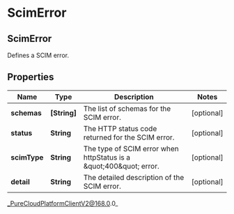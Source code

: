 # ScimError

## ScimError
Defines a SCIM error.

## Properties

|Name | Type | Description | Notes|
|------------ | ------------- | ------------- | -------------|
| **schemas** | **[String]** | The list of schemas for the SCIM error. | [optional] |
| **status** | **String** | The HTTP status code returned for the SCIM error. | [optional] |
| **scimType** | **String** | The type of SCIM error when httpStatus is a \&quot;400\&quot; error. | [optional] |
| **detail** | **String** | The detailed description of the SCIM error. | [optional] |



_PureCloudPlatformClientV2@168.0.0_
